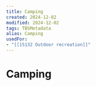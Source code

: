 ```yaml
---
title: Camping
created: 2024-12-02
modified: 2024-12-02
tags: TBSMetadata
alias: Camping
usedFor:
- "[[15132 Outdoor recreation]]"
---
```

# Camping
